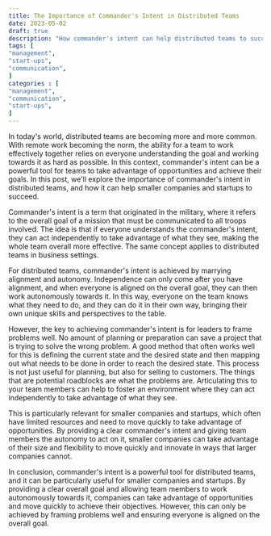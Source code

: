 ```yaml
---
title: The Importance of Commander's Intent in Distributed Teams
date: 2023-05-02
draft: true
description: "How commander's intent can help distributed teams to succeed."
tags: [
"management",
"start-ups",
"communication",
]
categories : [
"management",
"communication",
"start-ups",
]
---
```



In today's world, distributed teams are becoming more and more common. With remote work becoming the norm, the ability for a team to work effectively together relies on everyone understanding the goal and working towards it as hard as possible. In this context, commander's intent can be a powerful tool for teams to take advantage of opportunities and achieve their goals. In this post, we'll explore the importance of commander's intent in distributed teams, and how it can help smaller companies and startups to succeed.

Commander's intent is a term that originated in the military, where it refers to the overall goal of a mission that must be communicated to all troops involved. The idea is that if everyone understands the commander's intent, they can act independently to take advantage of what they see, making the whole team overall more effective. The same concept applies to distributed teams in business settings.

For distributed teams, commander's intent is achieved by marrying alignment and autonomy. Independence can only come after you have alignment, and when everyone is aligned on the overall goal, they can then work autonomously towards it. In this way, everyone on the team knows what they need to do, and they can do it in their own way, bringing their own unique skills and perspectives to the table.

However, the key to achieving commander's intent is for leaders to frame problems well. No amount of planning or preparation can save a project that is trying to solve the wrong problem. A good method that often works well for this is defining the current state and the desired state and then mapping out what needs to be done in order to reach the desired state. This process is not just useful for planning, but also for selling to customers. The things that are potential roadblocks are what the problems are. Articulating this to your team members can help to foster an environment where they can act independently to take advantage of what they see.

This is particularly relevant for smaller companies and startups, which often have limited resources and need to move quickly to take advantage of opportunities. By providing a clear commander's intent and giving team members the autonomy to act on it, smaller companies can take advantage of their size and flexibility to move quickly and innovate in ways that larger companies cannot.

In conclusion, commander's intent is a powerful tool for distributed teams, and it can be particularly useful for smaller companies and startups. By providing a clear overall goal and allowing team members to work autonomously towards it, companies can take advantage of opportunities and move quickly to achieve their objectives. However, this can only be achieved by framing problems well and ensuring everyone is aligned on the overall goal.